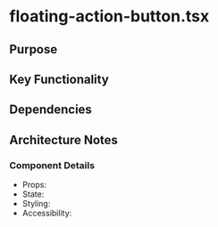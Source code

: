 # floating-action-button.tsx

## Purpose

## Key Functionality

## Dependencies

## Architecture Notes

### Component Details
- Props: 
- State: 
- Styling: 
- Accessibility: 
